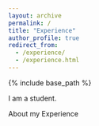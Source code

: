 ```yaml
---
layout: archive
permalink: /
title: "Experience"
author_profile: true
redirect_from: 
  - /experience/
  - /experience.html
---
```


{% include base_path %}

I am a student.

About my Experience
